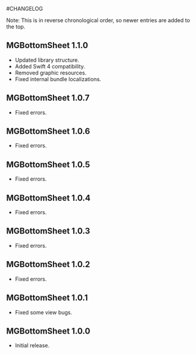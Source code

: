 #CHANGELOG

Note: This is in reverse chronological order, so newer entries are added to the top.


## MGBottomSheet 1.1.0

- Updated library structure.
- Added Swift 4 compatibility.
- Removed graphic resources.
- Fixed internal bundle localizations.

## MGBottomSheet 1.0.7

- Fixed errors.

## MGBottomSheet 1.0.6

- Fixed errors.

## MGBottomSheet 1.0.5

- Fixed errors.

## MGBottomSheet 1.0.4

- Fixed errors.

## MGBottomSheet 1.0.3

- Fixed errors.

## MGBottomSheet 1.0.2

- Fixed errors.

## MGBottomSheet 1.0.1

- Fixed some view bugs.

## MGBottomSheet 1.0.0

- Initial release.




